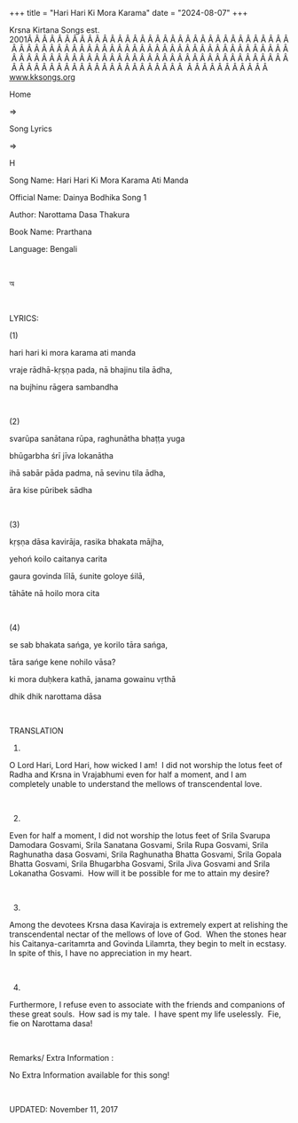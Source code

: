 +++ 
title = "Hari Hari Ki Mora Karama"
date = "2024-08-07"
+++

Krsna Kirtana Songs est. 2001Â Â Â Â Â Â Â Â Â Â Â Â Â Â Â Â Â Â Â Â Â Â Â Â Â Â Â Â Â Â Â Â Â Â Â Â Â Â Â Â Â Â Â Â Â Â Â Â Â Â Â Â Â Â Â Â Â Â Â Â Â Â Â Â Â Â Â Â Â Â Â Â Â Â Â Â Â Â Â Â Â Â Â Â Â Â Â Â Â Â Â Â Â Â Â Â Â Â Â Â Â Â Â Â Â Â Â Â Â Â Â Â Â Â Â Â Â Â Â Â Â Â Â Â Â Â Â Â Â Â Â Â  Â Â Â Â Â Â Â Â Â Â Â  
www.kksongs.org








Home
 
⇒
 
Song Lyrics
 
⇒
 
H


Song
Name: Hari Hari Ki Mora Karama Ati Manda


Official
Name: Dainya Bodhika Song 1


Author: 
Narottama Dasa Thakura


Book
Name: 
Prarthana


Language: 
Bengali


 








অ








 


LYRICS:


(1)


hari
hari ki mora karama ati manda


vraje
rādhā-kṛṣṇa pada, nā bhajinu tila ādha,


na
bujhinu rāgera sambandha


 


(2)


svarūpa
sanātana rūpa, raghunātha bhaṭṭa yuga


bhūgarbha
śrī jīva lokanātha


ihā
sabār pāda padma, nā sevinu tila ādha,


āra
kise pūribek sādha


 


(3)


kṛṣṇa
dāsa kavirāja, rasika bhakata mājha,


yehoń
koilo caitanya carita


gaura
govinda līlā, śunite goloye śilā,


tāhāte
nā hoilo mora cita


 


(4)


se
sab bhakata sańga, ye korilo tāra sańga,


tāra
sańge kene nohilo vāsa?


ki
mora duḥkera kathā, janama gowainu vṛthā


dhik
dhik narottama dāsa


 


TRANSLATION


1)
O Lord Hari, Lord Hari, how wicked I am!  I did not worship the lotus feet
of Radha and Krsna in Vrajabhumi even for half a moment, and I am completely
unable to understand the mellows of transcendental love. 


 


2)
Even for half a moment, I did not worship the lotus feet of Srila Svarupa
Damodara Gosvami, Srila Sanatana Gosvami, Srila Rupa Gosvami, Srila Raghunatha
dasa Gosvami, Srila Raghunatha Bhatta Gosvami, Srila Gopala Bhatta Gosvami,
Srila Bhugarbha Gosvami, Srila Jiva Gosvami and Srila Lokanatha Gosvami. 
How will it be possible for me to attain my desire? 


 


3)
Among the devotees Krsna dasa Kaviraja is extremely expert at relishing the
transcendental nectar of the mellows of love of God.  When the stones hear
his Caitanya-caritamrta and Govinda Lilamrta, they begin to melt in
ecstasy.  In spite of this, I have no appreciation in my heart. 


 


4)
Furthermore, I refuse even to associate with the friends and companions of
these great souls.  How sad is my tale.  I have spent my life
uselessly.  Fie, fie on Narottama dasa!


 


Remarks/ Extra Information
: 


No
Extra Information available for this song!


 


UPDATED:
 November 11, 2017